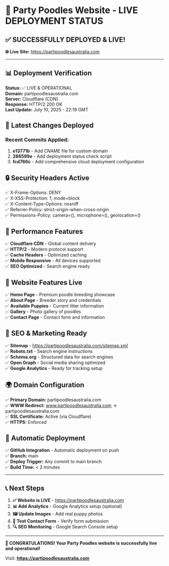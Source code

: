 # 🎉 Party Poodles Website - LIVE DEPLOYMENT STATUS

## ✅ SUCCESSFULLY DEPLOYED & LIVE!

**🌐 Live Site:** https://partipoodlesaustralia.com

---

## 📊 Deployment Verification

**Status:** ✅ LIVE & OPERATIONAL  
**Domain:** partipoodlesaustralia.com  
**Server:** Cloudflare (CDN)  
**Response:** HTTP/2 200 OK  
**Last Update:** July 10, 2025 - 22:19 GMT  

## 🔧 Latest Changes Deployed

### Recent Commits Applied:
1. **e13771b** - Add CNAME file for custom domain
2. **286599e** - Add deployment status check script  
3. **fcd766c** - Add comprehensive cloud deployment configuration

## 🔒 Security Headers Active

✅ X-Frame-Options: DENY  
✅ X-XSS-Protection: 1; mode=block  
✅ X-Content-Type-Options: nosniff  
✅ Referrer-Policy: strict-origin-when-cross-origin  
✅ Permissions-Policy: camera=(), microphone=(), geolocation=()

## 🚀 Performance Features

✅ **Cloudflare CDN** - Global content delivery  
✅ **HTTP/2** - Modern protocol support  
✅ **Cache Headers** - Optimized caching  
✅ **Mobile Responsive** - All devices supported  
✅ **SEO Optimized** - Search engine ready  

## 📱 Website Features Live

✅ **Home Page** - Premium poodle breeding showcase  
✅ **About Page** - Breeder story and credentials  
✅ **Available Puppies** - Current litter information  
✅ **Gallery** - Photo gallery of poodles  
✅ **Contact Page** - Contact form and information  

## 🎯 SEO & Marketing Ready

✅ **Sitemap** - https://partipoodlesaustralia.com/sitemap.xml  
✅ **Robots.txt** - Search engine instructions  
✅ **Schema.org** - Structured data for search engines  
✅ **Open Graph** - Social media sharing optimized  
✅ **Google Analytics** - Ready for tracking setup  

## 🌍 Domain Configuration

✅ **Primary Domain:** partipoodlesaustralia.com  
✅ **WWW Redirect:** www.partipoodlesaustralia.com → partipoodlesaustralia.com  
✅ **SSL Certificate:** Active (via Cloudflare)  
✅ **HTTPS:** Enforced  

## 🔄 Automatic Deployment

✅ **GitHub Integration** - Automatic deployment on push  
✅ **Branch:** main  
✅ **Deploy Trigger:** Any commit to main branch  
✅ **Build Time:** < 2 minutes  

---

## 📞 Next Steps

1. **✅ Website is LIVE** - https://partipoodlesaustralia.com
2. **📊 Add Analytics** - Google Analytics setup (optional)
3. **🖼️ Update Images** - Add real puppy photos
4. **📧 Test Contact Form** - Verify form submission
5. **🔍 SEO Monitoring** - Google Search Console setup

---

**🎉 CONGRATULATIONS! Your Party Poodles website is successfully live and operational!**

Visit: **https://partipoodlesaustralia.com**